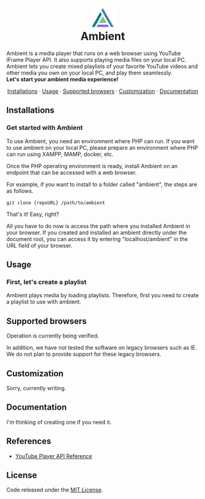 <h1 align="center">
  <div align="center">
    <img src="./views/images/ambient-logo-color.svg" width="64" align="center" />
  </div>
  Ambient
</h1>

Ambient is a media player that runs on a web browser using YouTube IFrame Player API. It also supports playing media files on your local PC.<br>
Ambient lets you create mixed playlists of your favorite YouTube videos and other media you own on your local PC, and play them seamlessly.<br>
**Let's start your ambient media experience!**

<!-- /* p align="center">
  <img alt="GitHub package.json version" src="https://img.shields.io/github/package-json/v/ka215/sunorhc">
  <img alt="CircleCI" src="https://img.shields.io/circleci/build/github/ka215/sunorhc/main">
  <img alt="npm downloads" src="https://img.shields.io/npm/dt/sunorhc">
  <img alt="npm bundle size" src="https://img.shields.io/bundlephobia/min/sunorhc?label=bundle%20size">
  <img alt="GitHub" src="https://img.shields.io/github/license/ka215/sunorhc">
</p */ -->

<p align="center">
  <a href="#installations">Installations</a> &middot;
  <a href="#usage">Usage</a> &middot;
  <a href="#supported-browsers">Supported browsers</a> &middot;
  <a href="#customization">Customization</a> &middot;
  <a href="#documentation">Documentation</a>
</p>

## Installations

### Get started with Ambient

To use Ambient, you need an environment where PHP can run. If you want to use ambient on your local PC, please prepare an environment where PHP can run using XAMPP, MAMP, docker, etc.

Once the PHP operating environment is ready, install Ambient on an endpoint that can be accessed with a web browser.

For example, if you want to install to a folder called "ambient", the steps are as follows.

```
git clone {repoURL} /path/to/ambient
```

That's it! Easy, right?

All you have to do now is access the path where you installed Ambient in your browser.
If you created and installed an ambient directly under the document root, you can access it by entering "localhost/ambient" in the URL field of your browser.

## Usage

### First, let's create a playlist

Ambient plays media by loading playlists. Therefore, first you need to create a playlist to use with ambient.

## Supported browsers

Operation is currently being verified.
<!-- /*
The working environment and supported browsers of Sunorhc are as follows.

| Chrome (>= 92) | firefox (>= 91) | Safari (>=13) | Edge (>= 92) | Android | iOS |
|:---:|:---:|:---:|:---:|:---:|:---:|
| &check; | &check; | &check; (&ast;) | &check; | &check; | &check; |

**&ast;** Note: "Intl.Locale" object is not supported by native JavaScript in Safari 13, so a separate [Polyfill](https://formatjs.io/docs/polyfills/intl-locale/) is required for formatter language resolution.
*/ -->
In addition, we have not tested the software on legacy browsers such as IE. We do not plan to provide support for these legacy browsers.

## Customization

Sorry, currently writing.

## Documentation

I'm thinking of creating one if you need it.

## References

* [YouTube Player API Reference](https://developers.google.com/youtube/iframe_api_reference)

## License

Code released under the [MIT License](https://github.com/ka215/ambient/blob/main/LICENSE).


